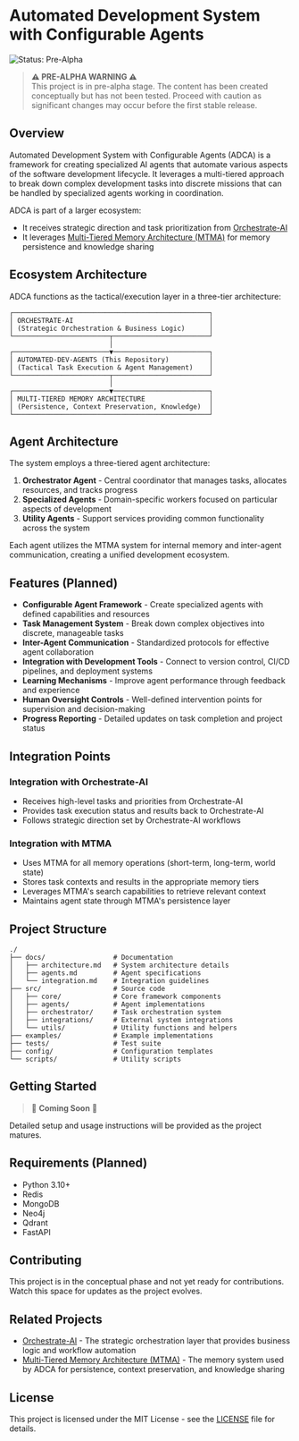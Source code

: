 # Automated Development System with Configurable Agents

![Status: Pre-Alpha](https://img.shields.io/badge/Status-Pre--Alpha-red)

> **⚠️ PRE-ALPHA WARNING ⚠️**  
> This project is in pre-alpha stage. The content has been created conceptually but has not been tested. Proceed with caution as significant changes may occur before the first stable release.

## Overview

Automated Development System with Configurable Agents (ADCA) is a framework for creating specialized AI agents that automate various aspects of the software development lifecycle. It leverages a multi-tiered approach to break down complex development tasks into discrete missions that can be handled by specialized agents working in coordination.

ADCA is part of a larger ecosystem:
- It receives strategic direction and task prioritization from [Orchestrate-AI](https://github.com/gregmulvihill/orchestrate-ai)
- It leverages [Multi-Tiered Memory Architecture (MTMA)](https://github.com/gregmulvihill/multi-tiered-memory-architecture) for memory persistence and knowledge sharing

## Ecosystem Architecture

ADCA functions as the tactical/execution layer in a three-tier architecture:

```
┌─────────────────────────────────────────────────┐
│ ORCHESTRATE-AI                                  │
│ (Strategic Orchestration & Business Logic)      │
└────────────────────────┬────────────────────────┘
                         │
┌────────────────────────▼────────────────────────┐
│ AUTOMATED-DEV-AGENTS (This Repository)          │
│ (Tactical Task Execution & Agent Management)    │
└────────────────────────┬────────────────────────┘
                         │
┌────────────────────────▼────────────────────────┐
│ MULTI-TIERED MEMORY ARCHITECTURE                │
│ (Persistence, Context Preservation, Knowledge)  │
└─────────────────────────────────────────────────┘
```

## Agent Architecture

The system employs a three-tiered agent architecture:

1. **Orchestrator Agent** - Central coordinator that manages tasks, allocates resources, and tracks progress
2. **Specialized Agents** - Domain-specific workers focused on particular aspects of development
3. **Utility Agents** - Support services providing common functionality across the system

Each agent utilizes the MTMA system for internal memory and inter-agent communication, creating a unified development ecosystem.

## Features (Planned)

- **Configurable Agent Framework** - Create specialized agents with defined capabilities and resources
- **Task Management System** - Break down complex objectives into discrete, manageable tasks
- **Inter-Agent Communication** - Standardized protocols for effective agent collaboration
- **Integration with Development Tools** - Connect to version control, CI/CD pipelines, and deployment systems
- **Learning Mechanisms** - Improve agent performance through feedback and experience
- **Human Oversight Controls** - Well-defined intervention points for supervision and decision-making
- **Progress Reporting** - Detailed updates on task completion and project status

## Integration Points

### Integration with Orchestrate-AI
- Receives high-level tasks and priorities from Orchestrate-AI
- Provides task execution status and results back to Orchestrate-AI
- Follows strategic direction set by Orchestrate-AI workflows

### Integration with MTMA
- Uses MTMA for all memory operations (short-term, long-term, world state)
- Stores task contexts and results in the appropriate memory tiers
- Leverages MTMA's search capabilities to retrieve relevant context
- Maintains agent state through MTMA's persistence layer

## Project Structure

```
./
├── docs/                 # Documentation
│   ├── architecture.md   # System architecture details
│   ├── agents.md         # Agent specifications
│   └── integration.md    # Integration guidelines
├── src/                  # Source code
│   ├── core/             # Core framework components
│   ├── agents/           # Agent implementations
│   ├── orchestrator/     # Task orchestration system
│   ├── integrations/     # External system integrations
│   └── utils/            # Utility functions and helpers
├── examples/             # Example implementations
├── tests/                # Test suite
├── config/               # Configuration templates
└── scripts/              # Utility scripts
```

## Getting Started

> 🚧 **Coming Soon** 🚧

Detailed setup and usage instructions will be provided as the project matures.

## Requirements (Planned)

- Python 3.10+
- Redis
- MongoDB
- Neo4j
- Qdrant
- FastAPI

## Contributing

This project is in the conceptual phase and not yet ready for contributions. Watch this space for updates as the project evolves.

## Related Projects

- [Orchestrate-AI](https://github.com/gregmulvihill/orchestrate-ai) - The strategic orchestration layer that provides business logic and workflow automation
- [Multi-Tiered Memory Architecture (MTMA)](https://github.com/gregmulvihill/multi-tiered-memory-architecture) - The memory system used by ADCA for persistence, context preservation, and knowledge sharing

## License

This project is licensed under the MIT License - see the [LICENSE](LICENSE) file for details.